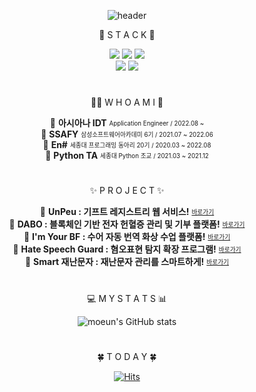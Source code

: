 <div align="center">
  
![header](https://capsule-render.vercel.app/api?type=waving&color=0:c2e9fb,100:a1c4fd&height=300&section=header&text=Moeun%20Son🙏&fontSize=60&fontColor=FFF)


  
📌 S T A C K 🧐
 



<img src="https://img.shields.io/badge/java-007396?style=for-the-badge&logo=java&logoColor=white">
<img src="https://img.shields.io/badge/spring-6DB33F?style=for-the-badge&logo=spring&logoColor=white">
<img src="https://img.shields.io/badge/vue.js-4FC08D?style=for-the-badge&logo=vue.js&logoColor=white">
<br/>
<img src="https://img.shields.io/badge/amazonaws-232F3E?style=for-the-badge&logo=amazonaws&logoColor=white">
<img src="https://img.shields.io/badge/mysql-4479A1?style=for-the-badge&logo=mysql&logoColor=white">


  
  #
  
  
🙋‍♀️ W H O  A M  I 🥜

🔹  **아시아나 IDT** <sub><sup> Application Engineer / 2022.08 ~ </sup></sub>   
🔹  **SSAFY** <sub><sup>삼성소프트웨어아카데미 6기 / 2021.07 ~ 2022.06</sup></sub>   
🔹  **En#** <sub><sup>세종대 프로그래밍 동아리 20기 / 2020.03 ~ 2022.08</sup></sub>   
🔹  **Python TA** <sub><sup>세종대 Python 조교 / 2021.03 ~ 2021.12</sup></sub>   

  #
 
✨ P R O J E C T ✨ 

🔹  **UnPeu : 기프트 레지스트리 웹 서비스!** <sub><sup> [바로가기](https://github.com/moeun2/UnPeu)</sup></sub>   
🔹  **DABO : 블록체인 기반 전자 헌혈증 관리 및 기부 플랫폼!** <sub><sup> [바로가기](https://github.com/moeun2/DABO)</sup></sub>   
🔹  **I'm Your BF : 수어 자동 번역 화상 수업 플랫폼!** <sub><sup> [바로가기](https://github.com/moeun2/Im_Your_BF)</sup></sub>   
🔹  **Hate Speech Guard : 혐오표현 탐지 확장 프로그램!** <sub><sup> [바로가기](https://github.com/moeun2/Hate-Speech-Guard)</sup></sub>   
🔹  **Smart 재난문자 : 재난문자 관리를 스마트하게!** <sub><sup> [바로가기](https://github.com/moeun2/Smart-Emergency-Info-Message)</sup></sub>   





  #
  
  
💻 M Y  S T A T S 📊
  
![moeun's GitHub stats](https://github-readme-stats.vercel.app/api?username=moeun2&show_icons=true&theme=tokyonight)

  #
    
🍀 T O D A Y 🍀
  
[![Hits](https://hits.seeyoufarm.com/api/count/incr/badge.svg?url=https%3A%2F%2Fgithub.com%2Fmoeun2&count_bg=%23A1C4FD&title_bg=%23C2E9FB&icon=&icon_color=%23E7E7E7&title=hits&edge_flat=false)](https://hits.seeyoufarm.com)

</div>


<!--
**moeun2/moeun2** is a ✨ _special_ ✨ repository because its `README.md` (this file) appears on your GitHub profile.

Here are some ideas to get you started:

- 🔭 I’m currently working on ...
- 🌱 I’m currently learning ...
- 👯 I’m looking to collaborate on ...
- 🤔 I’m looking for help with ...
- 💬 Ask me about ...
- 📫 How to reach me: ...
- 😄 Pronouns: ...
- ⚡ Fun fact: ...
-->
